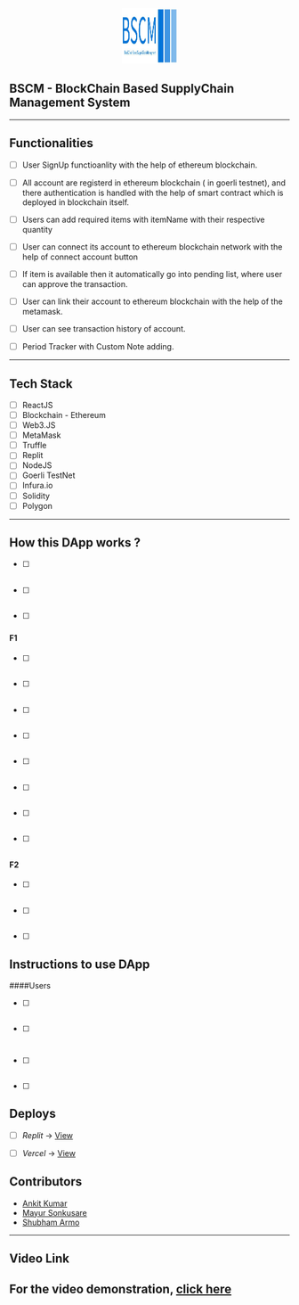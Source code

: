 <p align="center">
	<img width="100" height="100" src="https://github.com/ankit-pn/nits-bscm-blockchain/blob/main/image/photo_2022-10-22_09-28-14.jpg" />
	</p>

<p align="center">
	<h2 align="left"> BSCM - BlockChain Based SupplyChain Management System </h2>
</p>

---

## Functionalities
- [ ]  User SignUp functioanlity with the help of ethereum blockchain. 
- [ ]  All account are registerd in ethereum blockchain ( in goerli testnet), and there 
  authentication is handled with the help of smart contract which is deployed in blockchain itself.
- [ ]  Users can add required items with itemName with their respective quantity
- [ ]  User can connect its account to ethereum blockchain network with the help of connect account button
- [ ]  If item is available then it automatically go into pending list, where user can approve the    transaction. 
- [ ]  User can link their account to ethereum blockchain with the help of the metamask.
- [ ]  User can see transaction history of account.
- [ ]  Period Tracker with Custom Note adding.


------------

## Tech Stack
- [ ]  ReactJS
- [ ]  Blockchain - Ethereum
- [ ]  Web3.JS
- [ ]  MetaMask
- [ ]  Truffle
- [ ]  Replit
- [ ]  NodeJS
- [ ]  Goerli TestNet
- [ ]  Infura.io
- [ ]  Solidity
- [ ]  Polygon

-------------

## How this DApp works ?
- [ ] ##
- [ ] ##
- [ ] ###
#### F1
- [ ] ##
- [ ] ##
- [ ] ##
- [ ] ##
- [ ] ##
- [ ] ##
- [ ] ##
- [ ] ##
#### F2
- [ ] ##
- [ ] ##
- [ ] ##


## Instructions to use DApp 
####Users
- [ ] ##
- [ ] #
- [ ] ##
- [ ] ##

## Deploys
- [ ] *Replit* -> [View](####)
- [ ] *Vercel* -> [View](##)



## Contributors
* [Ankit Kumar](https://github.com/ankit-pn)
* [Mayur Sonkusare](https://github.com/mayur-ud)
* [Shubham Armo](https://github.com/##)

---
## Video Link
For the video demonstration, [click here](###)
---

